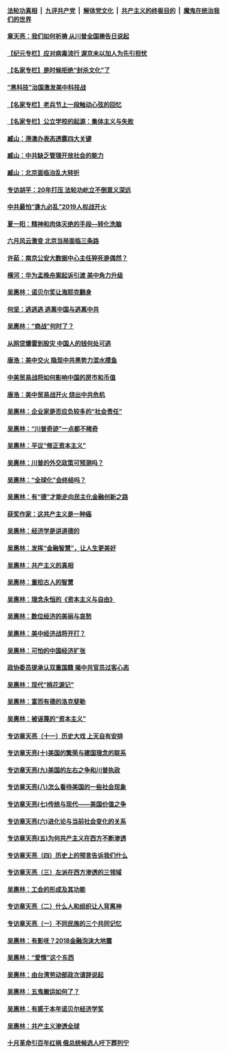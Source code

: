 

####  [法轮功真相](../../../../basic/blob/master/README.md?t=07080102) &nbsp;|&nbsp; [九评共产党](../../../../9ping.md/blob/master/README.md?t=07080102) &nbsp;|&nbsp; [解体党文化](../../../../jtdwh.md/blob/master/README.md?t=07080102)  &nbsp;|&nbsp; [共产主义的终极目的](../../../../gczydzjmd.md/blob/master/README.md?t=07080102) &nbsp;|&nbsp; [魔鬼在统治我们的世界](../../../../mgztzwmdsj.md/blob/master/README.md?t=07080102) 

#### [章天亮：我们如何祈祷 从川普全国祷告日说起](../pages/nsc423/n11944627.md?t=07080102) 

#### [【纪元专栏】应对病毒流行 渥京未以加人为先引担忧](../pages/nsc423/n11875714.md?t=07080102) 

#### [【名家专栏】是时候拒绝“封杀文化”了](../pages/nsc423/n11814093.md?t=07080102) 

#### [“黑科技”治国激发美中科技战](../pages/nsc423/n11638056.md?t=07080102) 

#### [【名家专栏】老兵节上一段触动心弦的回忆](../pages/nsc423/n11646016.md?t=07080102) 

#### [【名家专栏】公立学校的起源：集体主义与失败](../pages/nsc423/n11601833.md?t=07080102) 

#### [臧山：港澳办表态透露四大关键](../pages/nsc423/n11421628.md?t=07080102) 

#### [臧山：中共缺乏管理开放社会的能力](../pages/nsc423/n11407457.md?t=07080102) 

#### [臧山：北京面临治乱大转折](../pages/nsc423/n11406895.md?t=07080102) 

#### [专访胡平：20年打压 法轮功屹立不倒意义深远](../pages/nsc423/n11398800.md?t=07080102) 

#### [中共最怕“逢九必乱”2019人权战开火](../pages/nsc423/n11385248.md?t=07080102) 

#### [夏一阳：精神和肉体灭绝的手段—转化洗脑](../pages/nsc423/n11368250.md?t=07080102) 

#### [六月风云激变 北京当局面临三条路](../pages/nsc423/n11313668.md?t=07080102) 

#### [许茹：南京公安大数据中心主任猝死是偶然？](../pages/nsc423/n11064744.md?t=07080102) 

#### [横河：华为孟晚舟案起诉引渡 美中角力升级](../pages/nsc423/n11027230.md?t=07080102) 

#### [吴惠林：诺贝尔奖让海耶克翻身](../pages/nsc423/n10890049.md?t=07080102) 

#### [何坚：逃逃逃 逃离中国与逃离中共](../pages/nsc423/n10592891.md?t=07080102) 

#### [吴惠林：“商战”何时了？](../pages/nsc423/n10573558.md?t=07080102) 

#### [从网贷爆雷到股灾 中国人的钱何处可逃](../pages/nsc423/n10572800.md?t=07080102) 

#### [唐浩：美中交火 隐现中共黑势力混水摸鱼](../pages/nsc423/n10544040.md?t=07080102) 

#### [中美贸易战将如何影响中国的房市和币值](../pages/nsc423/n10543697.md?t=07080102) 

#### [唐浩：美中贸易战开火 烧出中共危机](../pages/nsc423/n10540126.md?t=07080102) 

#### [吴惠林：企业家是否应负较多的“社会责任”](../pages/nsc423/n10535022.md?t=07080102) 

#### [吴惠林：“川普奇迹”一点都不稀奇](../pages/nsc423/n10512808.md?t=07080102) 

#### [吴惠林：平议“修正资本主义”](../pages/nsc423/n10495724.md?t=07080102) 

#### [吴惠林：川普的外交政策可预测吗？](../pages/nsc423/n10462387.md?t=07080102) 

#### [吴惠林：“全球化”会终结吗？](../pages/nsc423/n10452838.md?t=07080102) 

#### [吴惠林：有“德”才能走向民主化金融创新之路](../pages/nsc423/n10432292.md?t=07080102) 

#### [获奖作家：这共产主义是一种癌](../pages/nsc423/n10431541.md?t=07080102) 

#### [吴惠林：经济学是讲道德的](../pages/nsc423/n10398014.md?t=07080102) 

#### [吴惠林：发挥“金融智慧”，让人生更美好](../pages/nsc423/n10375019.md?t=07080102) 

#### [吴惠林：共产主义的真相](../pages/nsc423/n10351394.md?t=07080102) 

#### [吴惠林：重拾古人的智慧](../pages/nsc423/n10337691.md?t=07080102) 

#### [吴惠林：理念永恒的《资本主义与自由》](../pages/nsc423/n10316274.md?t=07080102) 

#### [吴惠林：数位经济的美丽与哀愁](../pages/nsc423/n10292946.md?t=07080102) 

#### [吴惠林：美中经济战将开打？](../pages/nsc423/n10258825.md?t=07080102) 

#### [吴惠林：可怕的中国经济扩张](../pages/nsc423/n10219147.md?t=07080102) 

#### [政协委员提承认双重国籍 揭中共官员过客心态](../pages/nsc423/n10208809.md?t=07080102) 

#### [吴惠林：现代“桃花源记”](../pages/nsc423/n10185234.md?t=07080102) 

#### [吴惠林：富而有德的洛克斐勒](../pages/nsc423/n10142264.md?t=07080102) 

#### [吴惠林：被诬蔑的“资本主义”](../pages/nsc423/n10124816.md?t=07080102) 

#### [专访章天亮（十一）历史大戏 上天自有安排](../pages/nsc423/n10094905.md?t=07080102) 

#### [专访章天亮(十)美国的繁荣与建国理念的联系](../pages/nsc423/n10094899.md?t=07080102) 

#### [专访章天亮(九)美国的左右之争和川普执政](../pages/nsc423/n10094889.md?t=07080102) 

#### [专访章天亮(八)怎么看待美国的一些社会现象](../pages/nsc423/n10094857.md?t=07080102) 

#### [专访章天亮(七)传统与现代——美国价值之争](../pages/nsc423/n10093140.md?t=07080102) 

#### [专访章天亮(六)进化论与当前社会变化的关系](../pages/nsc423/n10092036.md?t=07080102) 

#### [专访章天亮(五)为何共产主义在西方不断渗透](../pages/nsc423/n10083620.md?t=07080102) 

#### [专访章天亮（四）历史上的预言告诉我们什么](../pages/nsc423/n10083606.md?t=07080102) 

#### [专访章天亮（三）左派在西方渗透的三领域](../pages/nsc423/n10081115.md?t=07080102) 

#### [吴惠林：工会的形成及其功能](../pages/nsc423/n10080633.md?t=07080102) 

#### [专访章天亮（二）什么人和组织让人背离神](../pages/nsc423/n10076637.md?t=07080102) 

#### [专访章天亮（一）不同民族的三个共同记忆](../pages/nsc423/n10074188.md?t=07080102) 

#### [吴惠林：有影呒？2018金融泡沫大地震](../pages/nsc423/n10040534.md?t=07080102) 

#### [吴惠林：“爱情”这个东西](../pages/nsc423/n10019423.md?t=07080102) 

#### [吴惠林：由台湾劳动部政次请辞说起](../pages/nsc423/n9979679.md?t=07080102) 

#### [吴惠林：五鬼搬运如何了？](../pages/nsc423/n9925338.md?t=07080102) 

#### [吴惠林：有感于本年诺贝尔经济学奖](../pages/nsc423/n9871883.md?t=07080102) 

#### [吴惠林：共产主义渗透全球](../pages/nsc423/n9812748.md?t=07080102) 

#### [十月革命引百年红祸 俄总统候选人吁下葬列宁](../pages/nsc423/n9810182.md?t=07080102) 

